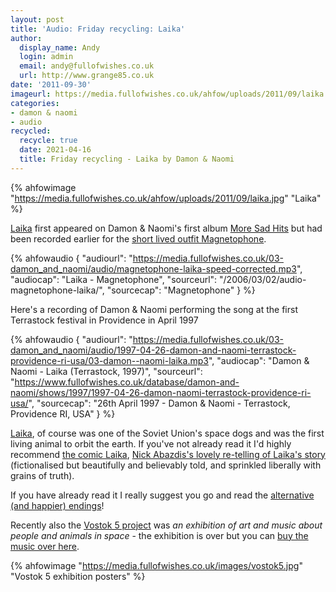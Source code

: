 ```yaml
---
layout: post
title: 'Audio: Friday recycling: Laika'
author:
  display_name: Andy
  login: admin
  email: andy@fullofwishes.co.uk
  url: http://www.grange85.co.uk
date: '2011-09-30'
imageurl: https://media.fullofwishes.co.uk/ahfow/uploads/2011/09/laika.jpg
categories:
- damon & naomi
- audio
recycled:
  recycle: true
  date: 2021-04-16
  title: Friday recycling - Laika by Damon & Naomi
---
```

{% ahfowimage "https://media.fullofwishes.co.uk/ahfow/uploads/2011/09/laika.jpg" "Laika" %}

[Laika](http://damonandnaomi.bandcamp.com/track/laika) first appeared on Damon & Naomi's first album [More Sad Hits](/database/damon-and-naomi/releases/damon-and-naomi-more-sad-hits/) but had been recorded earlier for the [short lived outfit Magnetophone](/2006/03/02/audio-magnetophone-laika/).

{% ahfowaudio {
"audiourl": "https://media.fullofwishes.co.uk/03-damon_and_naomi/audio/magnetophone-laika-speed-corrected.mp3",
"audiocap": "Laika - Magnetophone",
"sourceurl": "/2006/03/02/audio-magnetophone-laika/",
"sourcecap": "Magnetophone"
} %}

Here's a recording of Damon & Naomi performing the song at the first Terrastock festival in Providence in April 1997

{% ahfowaudio {
"audiourl": "https://media.fullofwishes.co.uk/03-damon_and_naomi/audio/1997-04-26-damon-and-naomi-terrastock-providence-ri-usa/03-damon--naomi-laika.mp3",
"audiocap": "Damon & Naomi - Laika (Terrastock, 1997)",
"sourceurl": "https://www.fullofwishes.co.uk/database/damon-and-naomi/shows/1997/1997-04-26-damon-naomi-terrastock-providence-ri-usa/",
"sourcecap": "26th April 1997 - Damon & Naomi - Terrastock, Providence RI, USA"
} %}


[Laika](http://en.wikipedia.org/wiki/Laika), of course was one of the Soviet Union's space dogs and was the first living animal to orbit the earth. If you've not already read it I'd highly recommend [the comic Laika](http://en.wikipedia.org/wiki/Laika_(comics)), [Nick Abazdis's lovely re-telling of Laika's story](https://www.nickabadzis.com/laika-graphic-novel) (fictionalised but beautifully and believably told, and sprinkled liberally with grains of truth).

If you have already read it I really suggest you go and read the [alternative (and happier) endings](http://www.bigplanetcomics.com/the-alternative-endings-to-laika-show-by-nick-abadzis)!

Recently also the [Vostok 5 project](http://hefnet.com/vostok-5/) was _an exhibition of art and music about people and animals in space_ - the exhibition is over but you can [buy the music over here](https://darrenhayman.bandcamp.com/album/vostok-5).

{% ahfowimage "https://media.fullofwishes.co.uk/images/vostok5.jpg" "Vostok 5 exhibition posters" %}

